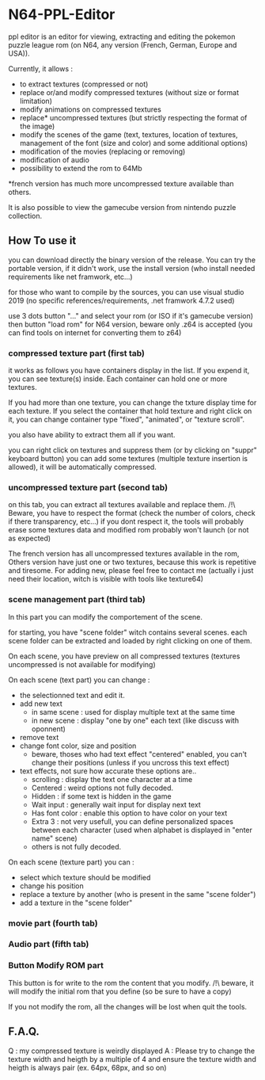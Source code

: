 # N64-PPL-Editor

ppl editor is an editor for viewing, extracting and editing the pokemon puzzle league rom (on N64, any version (French, German, Europe and USA)).

Currently, it allows :
- to extract textures (compressed or not)
- replace or/and modify compressed textures (without size or format limitation)
- modify animations on compressed textures
- replace* uncompressed textures (but strictly respecting the format of the image)
- modify the scenes of the game (text, textures, location of textures, management of the font (size and color) and some additional options)
- modification of the movies (replacing or removing)
- modification of audio
- possibility to extend the rom to 64Mb

*french version has much more uncompressed texture available than others.

It is also possible to view the gamecube version from nintendo puzzle collection.

## How To use it

you can download directly the binary version of the release.
You can try the portable version, if it didn't work, use the install version (who install needed requirements like net framwork, etc...)

for those who want to compile by the sources, you can use visual studio 2019 (no specific references/requirements, .net framwork 4.7.2 used)

use 3 dots button "..." and select your rom (or ISO if it's gamecube version) then button "load rom"
for N64 version, beware only .z64 is accepted (you can find tools on internet for converting them to z64)

### compressed texture part (first tab)

it works as follows you have containers display in the list. If you expend it, you can see texture(s) inside.
Each container can hold one or more textures.

If you had more than one texture, you can change the txture display time for each texture. If you select the container that hold texture and right click on it, you can change container type "fixed", "animated", or "texture scroll".

you also have ability to extract them all if you want.

you can right click on textures and suppress them (or by clicking on "suppr" keyboard button)
you can add some textures (multiple texture insertion is allowed), it will be automatically compressed.

### uncompressed texture part (second tab)

on this tab, you can extract all textures available and replace them.
/!\ Beware, you have to respect the format (check the number of colors, check if there transparency, etc...)
if you dont respect it, the tools will probably erase some textures data and modified rom probably won't launch (or not as expected)

The french version has all uncompressed textures available in the rom,
Others version have just one or two textures, because this work is repetitive and tiresome.
For adding new, please feel free to contact me (actually i just need their location, witch is visible with tools like texture64)

### scene management part (third tab)

In this part you can modify the comportement of the scene.

for starting, you have "scene folder" witch contains several scenes.
each scene folder can be extracted and loaded by right clicking on one of them.

On each scene, you have preview on all compressed textures (textures uncompressed is not available for modifying)

On each scene (text part) you can change :
- the selectionned text and edit it.
- add new text
    - in same scene : used for display multiple text at the same time
    - in new scene : display "one by one" each text (like discuss with oponnent)
- remove text
- change font color, size and position
    - beware, thoses who had text effect "centered" enabled, you can't change their positions (unless if you uncross this text effect)
- text effects, not sure how accurate these options are.. 
    - scrolling : display the text one character at a time
    - Centered : weird options not fully decoded.
    - Hidden : if some text is hidden in the game
    - Wait input : generally wait input for display next text
    - Has font color : enable this option to have color on your text
    - Extra 3 : not very usefull, you can define personalized spaces between each character (used when alphabet is displayed in "enter name" scene)
    - others is not fully decoded.

On each scene (texture part) you can :
- select which texture should be modified
- change his position
- replace a texture by another (who is present in the same "scene folder")
- add a texture in the "scene folder"

### movie part (fourth tab)

### Audio part (fifth tab)

### Button Modify ROM part

This button is for write to the rom the content that you modify.
/!\ beware, it will modify the initial rom that you define (so be sure to have a copy)

If you not modify the rom, all the changes will be lost when quit the tools.

## F.A.Q.

Q : my compressed texture is weirdly displayed 
A : Please try to change the texture width and heigth by a multiple of 4 and ensure the texture width and heigth is always pair (ex. 64px, 68px, and so on)
